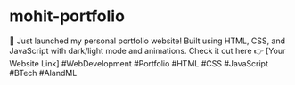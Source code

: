 # mohit-portfolio
🚀 Just launched my personal portfolio website! Built using HTML, CSS, and JavaScript with dark/light mode and animations. Check it out here 👉 [Your Website Link]  #WebDevelopment #Portfolio #HTML #CSS #JavaScript #BTech #AIandML
